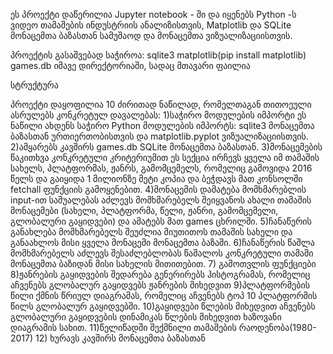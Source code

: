 ეს პროექტი დაწერილია Jupyter notebook - ში და იყენებს Python -ს ვიდეო თამაშების ინდუსტრიის ანალიზისთვის, Matplotlib და SQLite მონაცემთა ბაზასთან სამუშაოდ და მონაცემთა ვიზუალიზაციისთვის.

პროექტის გასაშვებად საჭიროა:
sqlite3
matplotlib(pip install matplotlib)
games.db იმავე დირექტორიაში, სადაც მთავარი ფაილია

სტრუქტურა

პროექტი დაყოფილია 10 ძირითად ნაწილად, რომელთაგან თითოეული ასრულებს კონკრეტულ დავალებას:
1)საჭირო მოდულების იმპორტი
ეს ნაწილი ახდენს საჭირო Python მოდულების იმპორტს: sqlite3 მონაცემთა ბაზასთან ურთიერთობისთვის და matplotlib.pyplot ვიზუალიზაციისთვის.
2)ამყარებს კავშირს games.db SQLite მონაცემთა ბაზასთან.
3)მონაცემების წაკითხვა კონკრეტული კრიტერიუმით
ეს სექცია ირჩევს ყველა იმ თამაშის სახელს, პლატფორმას, ჟანრს, გამომცემელს, რომელიც გამოვიდა 2016 წელს და გაიყიდა 1 მილიონზე მეტი კოპია და ბეჭდავს მათ კონსოლში fetchall ფუნქციის გამოყენებით.
4)მონაცემის დამატება მომხმარებლის input-ით
საშუალებას აძლევს მომხმარებელს შეიყვანოს ახალი თამაშის მონაცემები (სახელი, პლატფორმა, წელი, ჟანრი, გამომცემელი, გლობალური გაყიდვები) და ამატებს მათ games ცხრილში.
5)ჩანაწერის განახლება
მომხმარებელს შეუძლია მიუთითოს თამაშის სახელი და განაახლოს მისი ყველა   მონაცემი მონაცემთა ბაზაში.
6)ჩანაწერის წაშლა
მომხმარებელს აძლევს შესაძლებლობას წაშალოს კონკრეტული თამაში მონაცემთა ბაზიდან მისი სახელის მითითებით.
7) გამოთვლის ფუნქციები
8)ჟანრების გაყიდვების შედარება
გენერირებს ჰისტოგრამას, რომელიც აჩვენებს გლობალურ გაყიდვებს ჟანრების მიხედვით
9)პლატფორმების წილი
ქმნის წრიულ დიაგრამას, რომელიც აჩვენებს ტოპ 10 პლატფორმის წილს გლობალურ გაყიდვებში.
10)გაყიდვები წლების მიხედვით
აჩვენებს გლობალური გაყიდვების დინამიკას წლების მიხედვით ხაზოვანი დიაგრამის სახით.
11)წელიწადში შექმნილი თამაშების რაოდენობა(1980-2017)
12) ხურავს კავშირს მონაცემთა ბაზასთან
